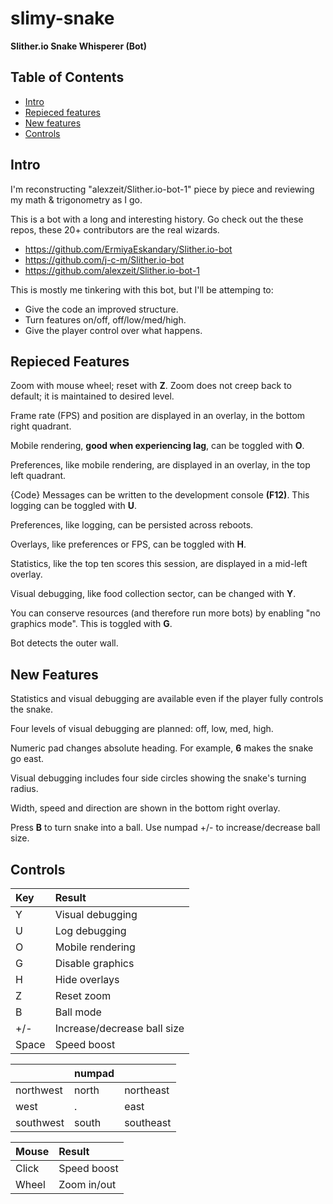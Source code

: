 # slimy-snake
**Slither.io Snake Whisperer (Bot)**

## Table of Contents
- [Intro](https://github.com/jfbarras/slimy-snake#intro)
- [Repieced features](https://github.com/jfbarras/slimy-snake#repieced-features)
- [New features](https://github.com/jfbarras/slimy-snake#new-features)
- [Controls](https://github.com/jfbarras/slimy-snake#controls)

## Intro
I'm reconstructing "alexzeit/Slither.io-bot-1" piece by piece and reviewing my math & trigonometry as I go.

This is a bot with a long and interesting history. Go check out the these repos, these 20+ contributors are the real wizards. 
- https://github.com/ErmiyaEskandary/Slither.io-bot
- https://github.com/j-c-m/Slither.io-bot
- https://github.com/alexzeit/Slither.io-bot-1

This is mostly me tinkering with this bot, but I'll be attemping to:
- Give the code an improved structure.
- Turn features on/off, off/low/med/high.
- Give the player control over what happens.

## Repieced Features
Zoom with mouse wheel; reset with **Z**. Zoom does not creep back to default; it is maintained to desired level.

Frame rate (FPS) and position are displayed in an overlay, in the bottom right quadrant.

Mobile rendering, **good when experiencing lag**, can be toggled with **O**.

Preferences, like mobile rendering, are displayed in an overlay, in the top left quadrant.

{Code} Messages can be written to the development console **(F12)**. This logging can be toggled with **U**.

Preferences, like logging, can be persisted across reboots.

Overlays, like preferences or FPS, can be toggled with **H**.

Statistics, like the top ten scores this session, are displayed in a mid-left overlay.

Visual debugging, like food collection sector, can be changed with **Y**.

You can conserve resources (and therefore run more bots) by enabling "no graphics mode". This is toggled with **G**.

Bot detects the outer wall.

## New Features
Statistics and visual debugging are available even if the player fully controls the snake.

Four levels of visual debugging are planned: off, low, med, high.

Numeric pad changes absolute heading. For example, **6** makes the snake go east.

Visual debugging includes four side circles showing the snake's turning radius.

Width, speed and direction are shown in the bottom right overlay.

Press **B** to turn snake into a ball. Use numpad +/- to increase/decrease ball size.

## Controls
Key | Result
:---|:---
Y	| Visual debugging
U	| Log debugging
O | Mobile rendering
G | Disable graphics
H | Hide overlays
Z | Reset zoom
B | Ball mode
+/- | Increase/decrease ball size
Space | Speed boost

&nbsp; | numpad | &nbsp;
-------|--------|--------
northwest	| north | northeast
west | . | east
southwest | south | southeast

Mouse | Result
:---|:---
Click | Speed boost
Wheel | Zoom in/out
